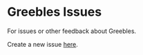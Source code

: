 Greebles Issues
===============

For issues or other feedback about Greebles.

Create a new issue [here][1].

[1]: https://github.com/grassblad-entertainment/greebles-issues/issues/new/choose
